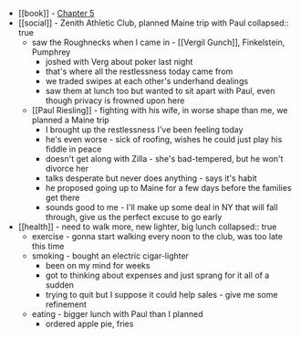 - [[book]] - [Chapter 5](https://standardebooks.org/ebooks/sinclair-lewis/babbitt/text/chapter-5)
- [[social]] - Zenith Athletic Club, planned Maine trip with Paul
  collapsed:: true
	- saw the Roughnecks when I came in - [[Vergil Gunch]], Finkelstein, Pumphrey
		- joshed with Verg about poker last night
		- that's where all the restlessness today came from
		- we traded swipes at each other's underhand dealings
		- saw them at lunch too but wanted to sit apart with Paul, even though privacy is frowned upon here
	- [[Paul Riesling]] - fighting with his wife, in worse shape than me, we planned a Maine trip
		- I brought up the restlessness I've been feeling today
		- he's even worse - sick of roofing, wishes he could just play his fiddle in peace
		- doesn't get along with Zilla - she's bad-tempered, but he won't divorce her
		- talks desperate but never does anything - says it's habit
		- he proposed going up to Maine for a few days before the families get there
		- sounds good to me - I'll make up some deal in NY that will fall through, give us the perfect excuse to go early
- [[health]] - need to walk more, new lighter, big lunch
  collapsed:: true
	- exercise - gonna start walking every noon to the club, was too late this time
	- smoking - bought an electric cigar-lighter
		- been on my mind for weeks
		- got to thinking about expenses and just sprang for it all of a sudden
		- trying to quit but I suppose it could help sales - give me some refinement
	- eating - bigger lunch with Paul than I planned
		- ordered apple pie, fries